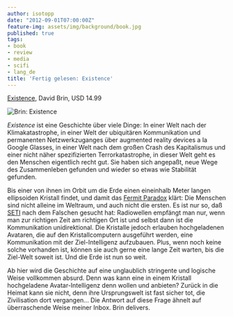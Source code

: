 ```yaml
---
author: isotopp
date: "2012-09-01T07:00:00Z"
feature-img: assets/img/background/book.jpg
published: true
tags:
- book
- review
- media
- scifi
- lang_de
title: 'Fertig gelesen: Existence'
---
```

[Existence](http://www.amazon.com/Existence-ebook/dp/B0079XPMQS),
David Brin, USD 14.99

![Brin: Existence](/uploads/existence.png)

_Existence_ ist eine Geschichte über viele Dinge: In einer Welt nach der
Klimakatastrophe, in einer Welt der ubiquitären Kommunikation und
permanenten Netzwerkzuganges über augmented reality devices a la Google
Glasses, in einer Welt nach dem großen Crash des Kapitalismus und einer
nicht näher spezifizierten Terrorkatastrophe, in dieser Welt geht es den
Menschen eigentlich recht gut.  Sie haben sich angepaßt, neue Wege des
Zusammenleben gefunden und wieder so etwas wie Stabilität gefunden.

Bis einer von ihnen im Orbit um die Erde einen eineinhalb Meter langen
ellipsoiden Kristall findet, und damit das 
[Fermit Paradox](http://en.wikipedia.org/wiki/Fermi_paradox)
klärt: Die Menschen sind nicht alleine im Weltraum, und auch nicht die
ersten.  Es ist nur so, daß 
[SETI](http://en.wikipedia.org/wiki/SETI)
nach dem Falschen gesucht hat: Radiowellen empfängt man nur, wenn man zur
richtigen Zeit am richtigen Ort ist und selbst dann ist die Kommunikation
unidirektional.  Die Kristalle jedoch erlauben hochgeladenen Avataren, die
auf den Kristallcomputern ausgeführt werden, eine Kommunikation mit der
Ziel-Intelligenz aufzubauen.  Plus, wenn noch keine solche vorhanden ist,
können sie auch gerne eine lange Zeit warten, bis die Ziel-Welt soweit ist. 
Und die Erde ist nun so weit.

Ab hier wird die Geschichte auf eine unglaublich stringente und logische
Weise vollkommen absurd.  Denn was kann eine in einem Kristall hochgeladene
Avatar-Intelligenz denn wollen und anbieten?  Zurück in die Heimat kann sie
nicht, denn ihre Ursprungswelt ist fast sicher tot, die Zivilisation dort
vergangen...  Die Antwort auf diese Frage ähnelt auf überraschende Weise
meiner Inbox.  Brin delivers.

